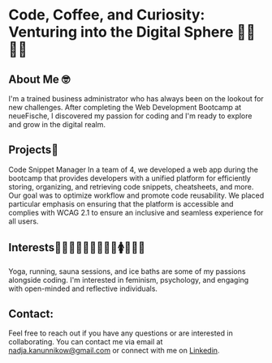 # Code, Coffee, and Curiosity: <br>Venturing into the Digital Sphere 🌱🌿🌳🚀

## About Me 🤓
I'm a trained business administrator who has always been on the lookout for new challenges. After completing the Web Development Bootcamp at neueFische, I discovered my passion for coding and I'm ready to explore and grow in the digital realm.

## Projects🧐
Code Snippet Manager
In a team of 4, we developed a web app during the bootcamp that provides developers with a unified platform for efficiently storing, organizing, and retrieving code snippets, cheatsheets, and more. Our goal was to optimize workflow and promote code reusability. We placed particular emphasis on ensuring that the platform is accessible and complies with WCAG 2.1 to ensure an inclusive and seamless experience for all users.

## Interests🧘‍♀️🏃‍♀️🧖‍♀️🥶👩‍💻🚺🧠🤝👥
Yoga, running, sauna sessions, and ice baths are some of my passions alongside coding. I'm interested in feminism, psychology, and engaging with open-minded and reflective individuals.

## Contact:
Feel free to reach out if you have any questions or are interested in collaborating. You can contact me via email at [nadja.kanunnikow@gmail.com](mailto:nadja.kanunnikow@gmail.com) or connect with me on [Linkedin](https://www.linkedin.com/in/kanunnikow/).
  
